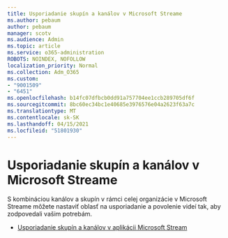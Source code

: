 ```yaml
---
title: Usporiadanie skupín a kanálov v Microsoft Streame
ms.author: pebaum
author: pebaum
manager: scotv
ms.audience: Admin
ms.topic: article
ms.service: o365-administration
ROBOTS: NOINDEX, NOFOLLOW
localization_priority: Normal
ms.collection: Adm_O365
ms.custom:
- "9001509"
- "6451"
ms.openlocfilehash: b14fc07dfbcb0dd91a757704ee1ccb289705df6f
ms.sourcegitcommit: 8bc60ec34bc1e40685e3976576e04a2623f63a7c
ms.translationtype: MT
ms.contentlocale: sk-SK
ms.lasthandoff: 04/15/2021
ms.locfileid: "51801930"
---
```

# <a name="organize-groups-and-channels-in-microsoft-stream"></a>Usporiadanie skupín a kanálov v Microsoft Streame

S kombináciou kanálov a skupín v rámci celej organizácie v Microsoft Streame môžete nastaviť oblasť na usporiadanie a povolenie videí tak, aby zodpovedali vašim potrebám.  

- [Usporiadanie skupín a kanálov v aplikácii Microsoft Stream](https://docs.microsoft.com/stream/groups-channels-organization)

